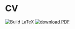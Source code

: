 # CV

![Build LaTeX](https://github.com/paddyroddy/cv/workflows/Build%20LaTeX/badge.svg)
[![download PDF](https://img.shields.io/badge/download-PDF-blue.svg)](https://www.dropbox.com/s/i1go5y7djnzit6k/patrick_roddy_cv.pdf?dl=0)
